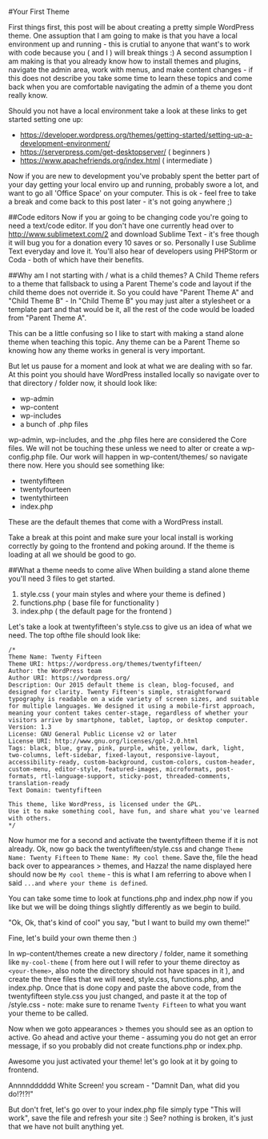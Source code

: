 #Your First Theme

First things first, this post will be about creating a pretty simple WordPress theme.  One assuption that I am going to make is that you have a local environment up and running - this is crutial to anyone that want's to work with code because you ( and I ) will break things :) A second assumption I am making is that you already know how to install themes and plugins, navigate the admin area, work with menus, and make content changes - if this does not describe you take some time to learn these topics and come back when you are comfortable navigating the admin of a theme you dont really know.

Should you not have a local environment take a look at these links to get started setting one up:

- https://developer.wordpress.org/themes/getting-started/setting-up-a-development-environment/
- https://serverpress.com/get-desktopserver/ ( beginners )
- https://www.apachefriends.org/index.html ( intermediate )

Now if you are new to development you've probably spent the better part of your day getting your local enviro up and running, probably swore a lot, and want to go all 'Office Space' on your computer.  This is ok - feel free to take a break and come back to this post later - it's not going anywhere ;)

##Code editors
Now if you ar going to be changing code you're going to need a text/code editor.  If you don't have one currently head over to http://www.sublimetext.com/2 and download Sublime Text - it's free though it will bug you for a donation every 10 saves or so.  Personally I use Sublime Text everyday and love it. You'll also hear of developers using PHPStorm or Coda - both of which have their benefits.

##Why am I not starting with / what is a child themes?
A Child Theme refers to a theme that fallsback to using a Parent Theme's code and layout if the child theme does not override it.  So you could have "Parent Theme A" and "Child Theme B" - In "Child Theme B" you may just alter a stylesheet or a template part and that would be it, all the rest of the code would be loaded from "Parent Theme A".

This can be a little confusing so I like to start with making a stand alone theme when teaching this topic.  Any theme can be a Parent Theme so knowing how any theme works in general is very important.

But let us pause for a moment and look at what we are dealing with so far.  At this point you should have WordPress installed locally so navigate over to that directory / folder now, it should look like:

- wp-admin
- wp-content
- wp-includes
- a bunch of .php files

<screen shot here>

wp-admin, wp-includes, and the .php files here are considered the Core files.  We will not be touching these unless we need to alter or create a wp-config.php file.  Our work will happen in wp-content/themes/ so navigate there now.  Here you should see something like:

- twentyfifteen
- twentyfourteen
- twentythirteen
- index.php

These are the default themes that come with a WordPress install.

Take a break at this point and make sure your local install is working correctly by going to the frontend and poking around.  If the theme is loading at all we should be good to go.

##What a theme needs to come alive
When building a stand alone theme you'll need 3 files to get started.

1. style.css ( your main styles and where your theme is defined )
2. functions.php ( base file for functionality )
3. index.php ( the default page for the frontend )

Let's take a look at twentyfifteen's style.css to give us an idea of what we need. The top ofthe file should look like:

```
/*
Theme Name: Twenty Fifteen
Theme URI: https://wordpress.org/themes/twentyfifteen/
Author: the WordPress team
Author URI: https://wordpress.org/
Description: Our 2015 default theme is clean, blog-focused, and designed for clarity. Twenty Fifteen's simple, straightforward typography is readable on a wide variety of screen sizes, and suitable for multiple languages. We designed it using a mobile-first approach, meaning your content takes center-stage, regardless of whether your visitors arrive by smartphone, tablet, laptop, or desktop computer.
Version: 1.3
License: GNU General Public License v2 or later
License URI: http://www.gnu.org/licenses/gpl-2.0.html
Tags: black, blue, gray, pink, purple, white, yellow, dark, light, two-columns, left-sidebar, fixed-layout, responsive-layout, accessibility-ready, custom-background, custom-colors, custom-header, custom-menu, editor-style, featured-images, microformats, post-formats, rtl-language-support, sticky-post, threaded-comments, translation-ready
Text Domain: twentyfifteen

This theme, like WordPress, is licensed under the GPL.
Use it to make something cool, have fun, and share what you've learned with others.
*/
```

Now humor me for a second and activate the twentyfifteen theme if it is not already. Ok, now go back the twentyfifteen/style.css and change `Theme Name: Twenty Fifteen` to `Theme Name: My cool theme`. Save the, file the head back over to appearances > themes, and Hazza! the name displayed here should now be `My cool theme` - this is what I am referring to above when I said `...and where your theme is defined`.

You can take some time to look at functions.php and index.php now if you like but we will be doing things slightly differently as we begin to build.

"Ok, Ok, that's kind of cool" you say, "but I want to build my own theme!"

Fine, let's build your own theme then :)

In wp-content/themes create a new directory / folder, name it something like `my-cool-theme` ( from here out I will refer to your theme directoy as `<your-theme>`, also note the directory should not have spaces in it ), and create the three files that we will need, style.css, functions.php, and index.php.  Once that is done copy and paste the above code, from the twentyfifteen style.css you just changed, and paste it at the top of <your-theme>/style.css - note: make sure to rename `Twenty Fifteen` to what you want your theme to be called.

Now when we goto appearances > themes you should see <your-theme-name> as an option to active.  Go ahead and active your theme - assuming you do not get an error message, if so you probably did not create functions.php or index.php.

Awesome you just activated your theme! let's go look at it by going to frontend.

Annnndddddd White Screen! you scream - "Damnit Dan, what did you do!?!?!"

But don't fret, let's go over to your index.php file simply type "This will work", save the file and refresh your site :) See? nothing is broken, it's just that we have not built anything yet.